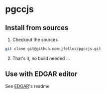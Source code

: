 # pgccjs

## Install from sources

1. Checkout the sources
```bash
git clone git@github.com:jfellus/pgccjs.git
```

2. That's it, no build needed ...

## Use with EDGAR editor

See [EDGAR](https://github.com/jfellus/edgar/README.md])'s readme
